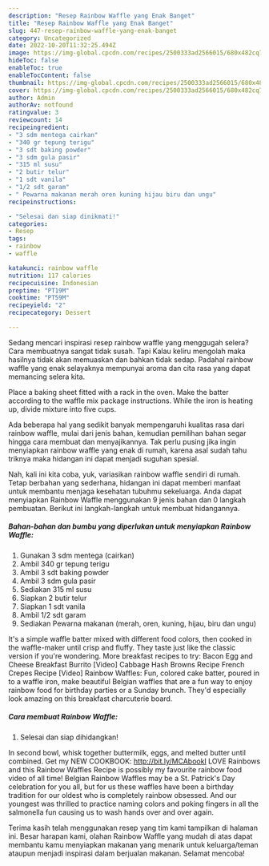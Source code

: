 ```yaml
---
description: "Resep Rainbow Waffle yang Enak Banget"
title: "Resep Rainbow Waffle yang Enak Banget"
slug: 447-resep-rainbow-waffle-yang-enak-banget
category: Uncategorized
date: 2022-10-20T11:32:25.494Z
image: https://img-global.cpcdn.com/recipes/2500333ad2566015/680x482cq70/rainbow-waffle-foto-resep-utama.jpg
hideToc: false
enableToc: true
enableTocContent: false
thumbnail: https://img-global.cpcdn.com/recipes/2500333ad2566015/680x482cq70/rainbow-waffle-foto-resep-utama.jpg
cover: https://img-global.cpcdn.com/recipes/2500333ad2566015/680x482cq70/rainbow-waffle-foto-resep-utama.jpg
author: Admin
authorAv: notfound
ratingvalue: 3
reviewcount: 14
recipeingredient:
- "3 sdm mentega cairkan"
- "340 gr tepung terigu"
- "3 sdt baking powder"
- "3 sdm gula pasir"
- "315 ml susu"
- "2 butir telur"
- "1 sdt vanila"
- "1/2 sdt garam"
- " Pewarna makanan merah oren kuning hijau biru dan ungu"
recipeinstructions:

- "Selesai dan siap dinikmati!"
categories:
- Resep
tags:
- rainbow
- waffle

katakunci: rainbow waffle 
nutrition: 117 calories
recipecuisine: Indonesian
preptime: "PT19M"
cooktime: "PT59M"
recipeyield: "2"
recipecategory: Dessert

---
```



Sedang mencari inspirasi resep rainbow waffle yang menggugah selera? Cara membuatnya sangat tidak susah. Tapi Kalau keliru mengolah maka hasilnya tidak akan memuaskan dan bahkan tidak sedap. Padahal rainbow waffle yang enak selayaknya mempunyai aroma dan cita rasa yang dapat memancing selera kita.


Place a baking sheet fitted with a rack in the oven. Make the batter according to the waffle mix package instructions. While the iron is heating up, divide mixture into five cups.

Ada beberapa hal yang sedikit banyak mempengaruhi kualitas rasa dari rainbow waffle, mulai dari jenis bahan, kemudian pemilihan bahan segar hingga cara membuat dan menyajikannya. Tak perlu pusing jika ingin menyiapkan rainbow waffle yang enak di rumah, karena asal sudah tahu triknya maka hidangan ini dapat menjadi suguhan spesial.


Nah, kali ini kita coba, yuk, variasikan rainbow waffle sendiri di rumah. Tetap berbahan yang sederhana, hidangan ini dapat memberi manfaat untuk membantu menjaga kesehatan tubuhmu sekeluarga. Anda dapat menyiapkan Rainbow Waffle menggunakan 9 jenis bahan dan 0 langkah pembuatan. Berikut ini langkah-langkah untuk membuat hidangannya.

<!--inarticleads1-->

##### Bahan-bahan dan bumbu yang diperlukan untuk menyiapkan Rainbow Waffle:

1. Gunakan 3 sdm mentega (cairkan)
1. Ambil 340 gr tepung terigu
1. Ambil 3 sdt baking powder
1. Ambil 3 sdm gula pasir
1. Sediakan 315 ml susu
1. Siapkan 2 butir telur
1. Siapkan 1 sdt vanila
1. Ambil 1/2 sdt garam
1. Sediakan  Pewarna makanan (merah, oren, kuning, hijau, biru dan ungu)


It&#39;s a simple waffle batter mixed with different food colors, then cooked in the waffle-maker until crisp and fluffy. They taste just like the classic version if you&#39;re wondering. More breakfast recipes to try: Bacon Egg and Cheese Breakfast Burrito [Video] Cabbage Hash Browns Recipe French Crepes Recipe [Video] Rainbow Waffles: Fun, colored cake batter, poured in to a waffle iron, make beautiful Belgian waffles that are a fun way to enjoy rainbow food for birthday parties or a Sunday brunch. They&#39;d especially look amazing on this breakfast charcuterie board. 

<!--inarticleads2-->

##### Cara membuat Rainbow Waffle:


1. Selesai dan siap dihidangkan!

In second bowl, whisk together buttermilk, eggs, and melted butter until combined. Get my NEW COOKBOOK: http://bit.ly/MCAbookI LOVE Rainbows and this Rainbow Waffles Recipe is possibly my favourite rainbow food video of all time! Belgian Rainbow Waffles may be a St. Patrick&#39;s Day celebration for you all, but for us these waffles have been a birthday tradition for our oldest who is completely rainbow obsessed. And our youngest was thrilled to practice naming colors and poking fingers in all the salmonella fun causing us to wash hands over and over again. 

Terima kasih telah menggunakan resep yang tim kami tampilkan di halaman ini. Besar harapan kami, olahan Rainbow Waffle yang mudah di atas dapat membantu kamu menyiapkan makanan yang menarik untuk keluarga/teman ataupun menjadi inspirasi dalam berjualan makanan. Selamat mencoba!
